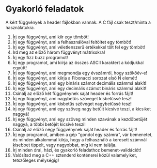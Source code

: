 # Gyakorló feladatok
A kért függvények a header fájlokban vannak. A C fájl csak teszt/minta a használatukra.
1. Írj egy függvényt, ami kiír egy tömböt!
2. Írj egy függvényt, ami a felhasználóval feltöltet egy tömböt!
3. Írj egy függvényt, ami véletlenszerű értékekkel tölt fel egy tömböt!
4. Írd meg az előző három függvényt mátrixokra!
5. Írj egy fizz buzz programot!
6. Írj egy programot, ami kiírja az összes ASCII karaktert a kódjukkal együtt!
7. Írj egy függvényt, ami megmondja egy évszámról, hogy szökőév-e!
8. Írj egy függvényt, ami kiírja a Fibonacci sorozat első N elemét!
9. Írj egy függvényt, ami egy bináris számot decimális számmá alakít!
10. Írj egy függvényt, ami egy decimális számot bináris számmá alakít!
11. Csinálj az előző két függvénynek saját header és forrás fájlt!
12. Írj egy függvényt, ami nagybetűs szöveget kisbetűssé tesz!
13. Írj egy függvényt, ami kisbetűs szöveget nagybetűssé tesz!
14. írj egy függvényt, ami egy szöveg nagy betűit kicsivé teszi, a kicsiket naggyá!
15. Írj egy függvényt, ami egy szöveg minden szavának a kezdőbetűjét naggyá, a többi betőjét kicsivé teszi!
16. Csinálj az előző négy függvénynek saját header és forrás fájlt!
17. Írj egy programot, amiben a gép "gondol egy számra", vár bemenetet, és minden alkalommal kiírja, hogy a felhasználó a keresett számnál kisebbet tippelt, vagy nagyobbat, míg ki nem találja.
18. Írj minden órai, házi, és gyakorló feladathoz bemenet-validációt!
19. Valósítsd meg a C++ sztenderd konténerei közül valamelyiket, tetszőleges mélységig!